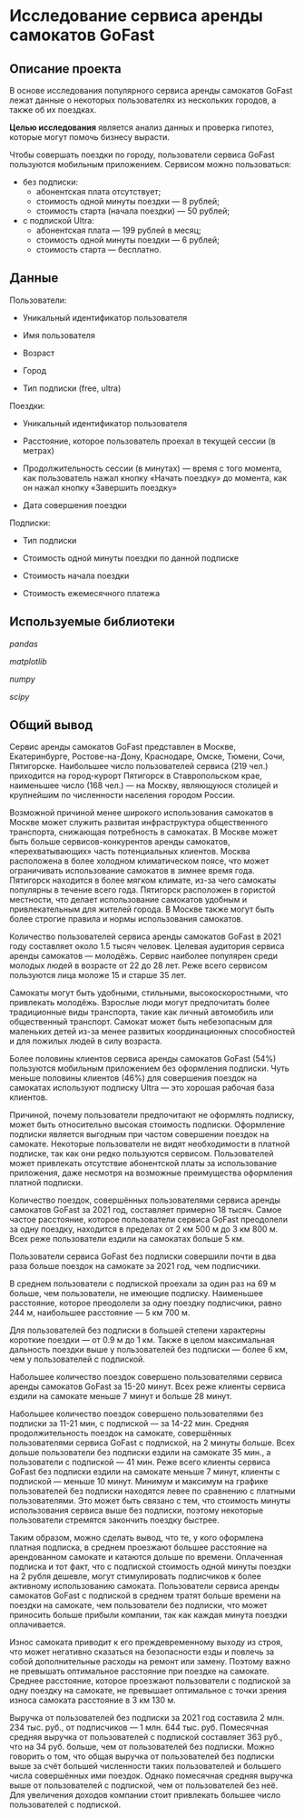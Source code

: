 # Исследование сервиса аренды самокатов GoFast

## Описание проекта

В основе исследования популярного сервиса аренды самокатов GoFast лежат данные о некоторых пользователях из нескольких городов, а также об их поездках. 

**Целью исследования** является анализ данных и проверка гипотез, которые могут помочь бизнесу вырасти.
    
Чтобы совершать поездки по городу, пользователи сервиса GoFast пользуются мобильным приложением. Сервисом можно пользоваться:
- без подписки:
  - абонентская плата отсутствует;
  - стоимость одной минуты поездки — 8 рублей;
  - стоимость старта (начала поездки) — 50 рублей;
- с подпиской Ultra:
  - абонентская плата — 199 рублей в месяц;
  - стоимость одной минуты поездки — 6 рублей;
  - стоимость старта — бесплатно.
 
## Данные

Пользователи: 

- Уникальный идентификатор пользователя

- Имя пользователя

- Возраст

- Город

- Тип подписки (free, ultra)

Поездки:

- Уникальный идентификатор пользователя

- Расстояние, которое пользователь проехал в текущей сессии (в метрах)

- Продолжительность сессии (в минутах) — время с того момента, как пользователь нажал кнопку «Начать поездку» до момента, как он нажал кнопку «Завершить поездку»

- Дата совершения поездки

Подписки:

- Тип подписки

- Стоимость одной минуты поездки по данной подписке

- Стоимость начала поездки

- Стоимость ежемесячного платежа

## Используемые библиотеки

*pandas*

*matplotlib*

*numpy*

*scipy*

## Общий вывод

Сервис аренды самокатов GoFast представлен в Москве, Екатеринбурге, Ростове-на-Дону, Краснодаре, Омске, Тюмени, Сочи, Пятигорске. Наибольшее число пользователей сервиса (219 чел.) приходится на город-курорт Пятигорск в Ставропольском крае, наименьшее число (168 чел.) — на Москву, являющуюся столицей и крупнейшим по численности населения городом России.

Возможной причиной менее широкого использования самокатов в Москве может служить развитая инфраструктура общественного транспорта, снижающая потребность в самокатах. В Москве может быть больше сервисов-конкурентов аренды самокатов, «перехватывающих» часть потенциальных клиентов. Москва расположена в более холодном климатическом поясе, что может ограничивать использование самокатов в зимнее время года. Пятигорск находится в более мягком климате, из-за чего самокаты популярны в течение всего года. Пятигорск расположен в гористой местности, что делает использование самокатов удобным и привлекательным для жителей города. В Москве также могут быть более строгие правила и нормы использования самокатов.

Количество пользователей сервиса аренды самокатов GoFast в 2021 году составляет около 1.5 тысяч человек. Целевая аудитория сервиса аренды самокатов — молодёжь. Сервис наиболее популярен среди молодых людей в возрасте от 22 до 28 лет. Реже всего сервисом пользуются лица моложе 15 и старше 35 лет.

Самокаты могут быть удобными, стильными, высокоскоростными, что привлекать молодёжь. Взрослые люди могут предпочитать более традиционные виды транспорта, такие как личный автомобиль или общественный транспорт. Самокат может быть небезопасным для маленьких детей из-за менее развитых координационных способностей и для пожилых людей в силу возраста.

Более половины клиентов сервиса аренды самокатов GoFast (54%) пользуются мобильным приложением без оформления подписки. Чуть меньше половины клиентов (46%) для совершения поездок на самокатах используют подписку Ultra — это хорошая рабочая база клиентов.

Причиной, почему пользователи предпочитают не оформлять подписку, может быть относительно высокая стоимость подписки. Оформление подписки является выгодным при частом совершении поездок на самокате. Некоторые пользователи не видят необходимости в платной подписке, так как они редко пользуются сервисом. Пользователей может привлекать отсутствие абонентской платы за использование приложения, даже несмотря на возможные преимущества оформления платной подписки.

Количество поездок, совершённых пользователями сервиса аренды самокатов GoFast за 2021 год, составляет примерно 18 тысяч. Самое частое расстояние, которое пользователи сервиса GoFast преодолели за одну поездку, находится в пределах от 2 км 500 м до 3 км 800 м. Всех реже пользователи ездили на самокатах больше 5 км.

Пользователи сервиса GoFast без подписки совершили почти в два раза больше поездок на самокате за 2021 год, чем подписчики.

В среднем пользователи с подпиской проехали за один раз на 69 м больше, чем пользователи, не имеющие подписку. Наименьшее расстояние, которое преодолели за одну поездку подписчики, равно 244 м, наибольшее расстояние — 5 км 700 м.

Для пользователей без подписки в большей степени характерны короткие поездки — от 0.9 м до 1 км. Также в целом максимальная дальность поездки выше у пользователей без подписки — более 6 км, чем у пользователей с подпиской.

Набольшее количество поездок совершено пользователями сервиса аренды самокатов GoFast за 15-20 минут. Всех реже клиенты сервиса ездили на самокате меньше 7 минут и больше 28 минут.

Набольшее количество поездок совершено пользователями без подписки за 11-21 мин, с подпиской — за 14-22 мин. Cредняя продолжительность поездок на самокате, совершённых пользователями сервиса GoFast с подпиской, на 2 минуты больше. Всех дольше пользователи без подписки ездили на самокате 35 мин., а пользователи с подпиской — 41 мин. Реже всего клиенты сервиса GoFast без подписки ездили на самокате меньше 7 минут, клиенты с подпиской — меньше 10 минут. Минимум и максимум на графике пользователей без подписки находятся левее по сравнению с платными пользователями. Это может быть связано с тем, что стоимость минуты использования сервиса выше без подписки, поэтому некоторые пользователи стремятся закончить поездку быстрее.

Таким образом, можно сделать вывод, что те, у кого оформлена платная подписка, в среднем проезжают большее расстояние на арендованном самокате и катаются дольше по времени. Оплаченная подписка и тот факт, что с подпиской стоимость одной минуты поездки на 2 рубля дешевле, могут стимулировать подписчиков к более активному использованию самоката. Пользователи сервиса аренды самокатов GoFast с подпиской в среднем тратят больше времени на поездки на самокате, чем пользователи без подписки, что может приносить больше прибыли компании, так как каждая минута поездки оплачивается.

Износ самоката приводит к его преждевременному выходу из строя, что может негативно сказаться на безопасности езды и повлечь за собой дополнительные расходы на ремонт или замену. Поэтому важно не превышать оптимальное расстояние при поездке на самокате. Среднее расстояние, которое проезжают пользователи с подпиской за одну поездку на самокате, не превышает оптимальное с точки зрения износа самоката расстояние в 3 км 130 м.

Выручка от пользователей без подписки за 2021 год составила 2 млн. 234 тыс. руб., от подписчиков — 1 млн. 644 тыс. руб. Помесячная средняя выручка от пользователей с подпиской составляет 363 руб., что на 34 руб. больше, чем от пользователей без подписки. Можно говорить о том, что общая выручка от пользователей без подписки выше за счёт большей численности таких пользователей и большего числа совершённых ими поездок. Однако помесячная средняя выручка выше от пользователей с подпиской, чем от пользователей без неё. Для увеличения доходов компании стоит привлекать большее число пользователей с подпиской.
